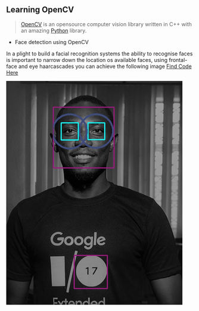 ## Learning OpenCV
> [OpenCV](https://opencv.org) is an opensource computer vision library written in C++ with an amazing [Python](https://python.org) library.

* Face detection using OpenCV

In a plight to build a facial recognition systems the ability to recognise faces is important to narrow down the location os available faces, using frontal-face and eye haarcascades you can achieve the following image
[Find Code Here](https://github.com/BarkaBoss/OpenCV_Journey/blob/master/detectFace.py)

![Face Detection](face_n_eye.jpg)
